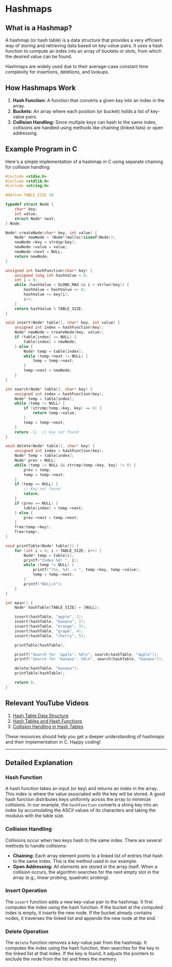 # Hashmaps

## What is a Hashmap?

A hashmap (or hash table) is a data structure that provides a very efficient way of storing and retrieving data based on key-value pairs. It uses a hash function to compute an index into an array of buckets or slots, from which the desired value can be found.

Hashmaps are widely used due to their average-case constant time complexity for insertions, deletions, and lookups.

## How Hashmaps Work

1. **Hash Function:** A function that converts a given key into an index in the array.
2. **Buckets:** An array where each position (or bucket) holds a list of key-value pairs.
3. **Collision Handling:** Since multiple keys can hash to the same index, collisions are handled using methods like chaining (linked lists) or open addressing.

## Example Program in C

Here's a simple implementation of a hashmap in C using separate chaining for collision handling:

```c
#include <stdio.h>
#include <stdlib.h>
#include <string.h>

#define TABLE_SIZE 10

typedef struct Node {
    char* key;
    int value;
    struct Node* next;
} Node;

Node* createNode(char* key, int value) {
    Node* newNode = (Node*)malloc(sizeof(Node));
    newNode->key = strdup(key);
    newNode->value = value;
    newNode->next = NULL;
    return newNode;
}

unsigned int hashFunction(char* key) {
    unsigned long int hashValue = 0;
    int i = 0;
    while (hashValue < ULONG_MAX && i < strlen(key)) {
        hashValue = hashValue << 8;
        hashValue += key[i];
        i++;
    }
    return hashValue % TABLE_SIZE;
}

void insert(Node* table[], char* key, int value) {
    unsigned int index = hashFunction(key);
    Node* newNode = createNode(key, value);
    if (table[index] == NULL) {
        table[index] = newNode;
    } else {
        Node* temp = table[index];
        while (temp->next != NULL) {
            temp = temp->next;
        }
        temp->next = newNode;
    }
}

int search(Node* table[], char* key) {
    unsigned int index = hashFunction(key);
    Node* temp = table[index];
    while (temp != NULL) {
        if (strcmp(temp->key, key) == 0) {
            return temp->value;
        }
        temp = temp->next;
    }
    return -1;  // Key not found
}

void delete(Node* table[], char* key) {
    unsigned int index = hashFunction(key);
    Node* temp = table[index];
    Node* prev = NULL;
    while (temp != NULL && strcmp(temp->key, key) != 0) {
        prev = temp;
        temp = temp->next;
    }
    if (temp == NULL) {
        // Key not found
        return;
    }
    if (prev == NULL) {
        table[index] = temp->next;
    } else {
        prev->next = temp->next;
    }
    free(temp->key);
    free(temp);
}

void printTable(Node* table[]) {
    for (int i = 0; i < TABLE_SIZE; i++) {
        Node* temp = table[i];
        printf("Index %d: ", i);
        while (temp != NULL) {
            printf("(%s, %d) -> ", temp->key, temp->value);
            temp = temp->next;
        }
        printf("NULL\n");
    }
}

int main() {
    Node* hashTable[TABLE_SIZE] = {NULL};

    insert(hashTable, "apple", 1);
    insert(hashTable, "banana", 2);
    insert(hashTable, "orange", 3);
    insert(hashTable, "grape", 4);
    insert(hashTable, "cherry", 5);

    printTable(hashTable);

    printf("Search for 'apple': %d\n", search(hashTable, "apple"));
    printf("Search for 'banana': %d\n", search(hashTable, "banana"));

    delete(hashTable, "banana");
    printTable(hashTable);

    return 0;
}
```

## Relevant YouTube Videos

1. [Hash Table Data Structure](https://www.youtube.com/watch?v=2Ti5yvumFTU)
2. [Hash Tables and Hash Functions](https://www.youtube.com/watch?v=shs0KM3wKv8)
3. [Collision Handling in Hash Tables](https://www.youtube.com/watch?v=0M_kIqhwbFo)

These resources should help you get a deeper understanding of hashmaps and their implementation in C. Happy coding!

---

## Detailed Explanation

### Hash Function

A hash function takes an input (or key) and returns an index in the array. This index is where the value associated with the key will be stored. A good hash function distributes keys uniformly across the array to minimize collisions. In our example, the `hashFunction` converts a string key into an index by accumulating the ASCII values of its characters and taking the modulus with the table size.

### Collision Handling

Collisions occur when two keys hash to the same index. There are several methods to handle collisions:
- **Chaining:** Each array element points to a linked list of entries that hash to the same index. This is the method used in our example.
- **Open Addressing:** All elements are stored in the array itself. When a collision occurs, the algorithm searches for the next empty slot in the array (e.g., linear probing, quadratic probing).

### Insert Operation

The `insert` function adds a new key-value pair to the hashmap. It first computes the index using the hash function. If the bucket at the computed index is empty, it inserts the new node. If the bucket already contains nodes, it traverses the linked list and appends the new node at the end.

### Delete Operation

The `delete` function removes a key-value pair from the hashmap. It computes the index using the hash function, then searches for the key in the linked list at that index. If the key is found, it adjusts the pointers to exclude the node from the list and frees the memory.
